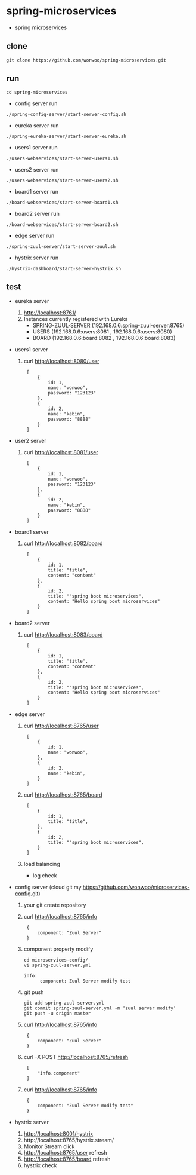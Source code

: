 # spring-microservices

* spring microservices


## clone

```
git clone https://github.com/wonwoo/spring-microservices.git
```

## run 
```
cd spring-microservices
```

* config server run

```
./spring-config-server/start-server-config.sh
```

* eureka server run

```
./spring-eureka-server/start-server-eureka.sh
```


* users1 server run

```
./users-webservices/start-server-users1.sh
```

* users2 server run

```
./users-webservices/start-server-users2.sh
```

* board1 server run

```
./board-webservices/start-server-board1.sh
```

* board2 server run

```
./board-webservices/start-server-board2.sh
```

* edge server run

```
./spring-zuul-server/start-server-zuul.sh
```

* hystrix server run

```
./hystrix-dashboard/start-server-hystrix.sh
```

## test

* eureka server 
    1. [http://localhost:8761/](http://localhost:8761/)
    2. Instances currently registered with Eureka 
        - SPRING-ZUUL-SERVER (192.168.0.6:spring-zuul-server:8765)
        - USERS (192.168.0.6:users:8081 , 192.168.0.6:users:8080)
        - BOARD (192.168.0.6:board:8082 , 192.168.0.6:board:8083)

* users1 server
    1. curl [http://localhost:8080/user](http://localhost:8080/user)
        
            [
                {
                    id: 1,
                    name: "wonwoo",
                    password: "123123"
                },
                {
                    id: 2,
                    name: "kebin",
                    password: "8888"
                }
            ]
        
* user2 server
    1. curl [http://localhost:8081/user](http://localhost:8081/user)
        
            [
                {
                    id: 1,
                    name: "wonwoo",
                    password: "123123"
                },
                {
                    id: 2,
                    name: "kebin",
                    password: "8888"
                }
            ]

* board1 server
    1. curl [http://localhost:8082/board](http://localhost:8082/board)
        
            [
                {
                    id: 1,
                    title: "title",
                    content: "content"
                },
                {
                    id: 2,
                    title: ""spring boot microservices",
                    content: "Hello spring boot microservices"
                }
            ]


* board2 server
    1. curl [http://localhost:8083/board](http://localhost:8083/board)
        
            [
                {
                    id: 1,
                    title: "title",
                    content: "content"
                },
                {
                    id: 2,
                    title: ""spring boot microservices",
                    content: "Hello spring boot microservices"
                }
            ]
        

* edge server
    1. curl [http://localhost:8765/user](http://localhost:8765/user)

            [
                {
                    id: 1,
                    name: "wonwoo",
                },
                {
                    id: 2,
                    name: "kebin",
                }
            ]
    2. curl [http://localhost:8765/board](http://localhost:8765/board)
    
            [
                {
                    id: 1,
                    title: "title",
                },
                {
                    id: 2,
                    title: ""spring boot microservices",
                }
            ]
        
    3. load balancing
        * log check
        
* config server (cloud git my https://github.com/wonwoo/microservices-config.git)
    1. your git create repository
    2. curl [http://localhost:8765/info](http://localhost:8765/info)
        
            {
                component: "Zuul Server"
            }
        
    3. component property modify

        ```
        cd microservices-config/
        vi spring-zuul-server.yml 
        ```
        
        ```
        info:
              component: Zuul Server modify test
        ```
        
    4. git push 
   
        ```
        git add spring-zuul-server.yml 
        git commit spring-zuul-server.yml -m 'zuul server modify'
        git push -u origin master
        ```
        
    5. curl [http://localhost:8765/info](http://localhost:8765/info)
    
            {
                component: "Zuul Server"
            }
        
    6. curl -X POST [http://localhost:8765/refresh](http://localhost:8765/refresh)
        
            [
                "info.component"
            ]
        
    7. curl [http://localhost:8765/info](http://localhost:8765/info)
        
            {
                component: "Zuul Server modify test"
            }


* hystrix server
    1. [http://localhost:8001/hystrix](http://localhost:8001/hystrix)
    2. http://localhost:8765/hystrix.stream/ 
    3. Monitor Stream click
    4. [http://localhost:8765/user](http://localhost:8765/user) refresh
    5. [http://localhost:8765/board](http://localhost:8765/board) refresh
    6. hystrix check 

